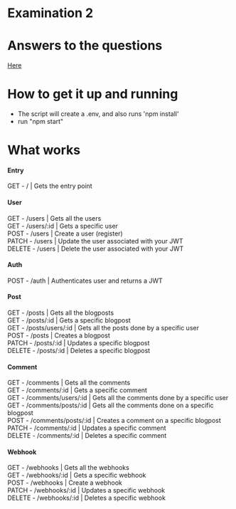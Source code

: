 # Examination 2

# Answers to the questions
[Here](https://github.com/1dv527/on222bx-examination-2/wiki/Q---A)

# How to get it up and running
* The script will create a .env, and also runs 'npm install'
* run "npm start"

# What works

#### Entry
GET - / | Gets the entry point

#### User
GET - /users | Gets all the users  
GET - /users/:id | Gets a specific user  
POST - /users | Create a user (register)  
PATCH - /users | Update the user associated with your JWT  
DELETE - /users | Delete the user associated with your JWT  

#### Auth
POST - /auth | Authenticates user and returns a JWT  

#### Post
GET - /posts | Gets all the blogposts  
GET - /posts/:id | Gets a specific blogpost  
GET - /posts/users/:id | Gets all the posts done by a specific user  
POST - /posts | Creates a blogpost  
PATCH - /posts/:id | Updates a specific blogpost  
DELETE - /posts/:id | Deletes a specific blogpost  

#### Comment
GET - /comments | Gets all the comments  
GET - /comments/:id | Gets a specific comment  
GET - /comments/users/:id | Gets all the comments done by a specific user  
GET - /comments/posts/:id | Gets all the comments done on a specific blogpost  
POST - /comments/posts/:id | Creates a comment on a specific blogpost  
PATCH - /comments/:id | Updates a specific comment  
DELETE - /comments/:id | Deletes a specific comment  

#### Webhook
GET - /webhooks | Gets all the webhooks  
GET - /webhooks/:id | Gets a specific webhook  
POST - /webhooks | Create a webhook  
PATCH - /webhooks/:id | Updates a specific webhook  
DELETE - /webhooks/:id | Deletes a specific webhook  
